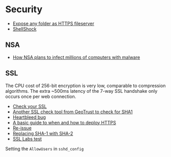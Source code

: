 # Security

* [Expose any folder as HTTPS fileserver](https://github.com/inconshreveable/srvdir)
* [ShellShock](http://alblue.bandlem.com/2014/09/bash-remote-vulnerability.html)

## NSA

* [How NSA plans to infect millions of computers with malware](https://firstlook.org/theintercept/article/2014/03/12/nsa-plans-infect-millions-computers-malware/)

## SSL

The CPU cost of 256-bit encryption is very low, comparable to compression algorithms. The extra ~500ms latency of the 7-way SSL handshake only occurs once per web connection.

* [Check your SSL](https://sslcheck.globalsign.com/en_US)
* [Another SSL check tool from GeoTrust to check for SHA1](https://ssltools.geotrust.com/checker/views/certCheck.jsp)
* [Heartbleed bug](http://heartbleed.com/)
* [A basic guide to when and how to deploy HTTPS](http://erik.io/blog/2013/06/08/a-basic-guide-to-when-and-how-to-deploy-https/)
* [Re-issue](https://knowledge.rapidssl.com/support/ssl-certificate-support/index?page=content&id=SO5757)
* [Replacing SHA-1 with SHA-2](https://knowledge.rapidssl.com/support/ssl-certificate-support/index?page=content&id=SO26409)
* [SSL Labs test](https://www.ssllabs.com/ssltest/analyze.html?d=jobline.com.sg)

Setting the `AllowUsers` in `sshd_config`